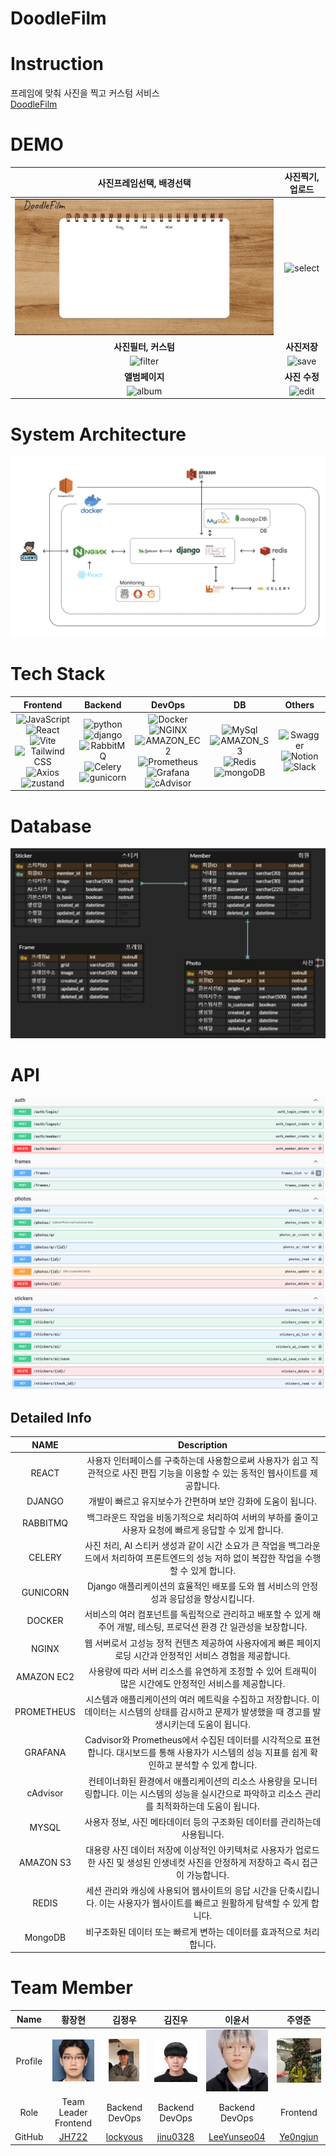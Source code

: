 # DoodleFilm
# Instruction
프레임에 맞춰 사진을 찍고 커스텀 서비스
</br>
[DoodleFilm](https://medium.com/@wndudwns6824/6e2a73f0c838)
# DEMO
| 사진프레임선택, 배경선택 | 사진찍기, 업로드 |
| :---: | :---: |
|![frame](https://github.com/2023-Winter-Bootcamp-TeamG/.github/blob/main/assets/1frame.gif) |![select](https://github.com/2023-Winter-Bootcamp-TeamG/.github/blob/main/assets/2select.gif)  | 
| **사진필터, 커스텀** | **사진저장** |
|![filter](https://github.com/2023-Winter-Bootcamp-TeamG/.github/blob/main/assets/3filter.gif)|![save](https://github.com/2023-Winter-Bootcamp-TeamG/.github/blob/main/assets/4save.gif)|
| **앨범페이지**| **사진 수정**|
|![album](https://github.com/2023-Winter-Bootcamp-TeamG/.github/blob/main/assets/5album.gif)|![edit](https://github.com/2023-Winter-Bootcamp-TeamG/.github/blob/main/assets/6edit.gif)|


# System Architecture
![teamg doodlefilm (6)](https://github.com/2023-Winter-Bootcamp-TeamG/.github/blob/main/assets/system.png)

# Tech Stack


| Frontend | Backend | DevOps | DB | Others |
| :---: | :---: | :---: | :---: | :---: |
|![JavaScript](https://img.shields.io/badge/JavaScript-F7DF1E?style=flat-square&logo=javascript&logoColor=black)<br> ![React](https://img.shields.io/badge/React-61DAFB?style=for-the-badge&logo=React&logoColor=white)<br> ![Vite](https://img.shields.io/badge/vite-646CFF?style=for-the-badge&logo=vite&logoColor=white)<br> ![Tailwind CSS](https://img.shields.io/badge/Tailwind%20CSS-06B6D4?style=flat-square&logo=Tailwind%20CSS&logoColor=white)<br>![Axios](https://img.shields.io/badge/Axios-5A29E4?style=for-the-badge&logo=Axios&logoColor=white)<br>![zustand](https://img.shields.io/badge/zustand-ECD53F?style=for-the-badge&logo=zustand&logoColor=white)|![python](https://img.shields.io/badge/python-3776AB?style=for-the-badge&logo=python&logoColor=white)<br> ![django](https://img.shields.io/badge/django-092E20?style=for-the-badge&logo=django&logoColor=white)<br> ![RabbitMQ](https://img.shields.io/badge/RabbitMQ-FF6600?style=for-the-badge&logo=RabbitMQ&logoColor=white)<br> ![Celery](https://img.shields.io/badge/Celery-37814A?style=for-the-badge&logo=Celery&logoColor=white)<br> ![gunicorn](https://img.shields.io/badge/gunicorn-499848?style=for-the-badge&logo=gunicorn&logoColor=white)<br>|![Docker](https://img.shields.io/badge/Docker-2496ED?style=for-the-badge&logo=Docker&logoColor=white)<br> ![NGINX](https://img.shields.io/badge/NGINX-009639?style=for-the-badge&logo=NGINX&logoColor=white)<br> ![AMAZON_EC2](https://img.shields.io/badge/AMAZON_EC2-FF9900?style=for-the-badge&logo=AMAZONEC2&logoColor=white)<br>![Prometheus](https://img.shields.io/badge/Prometheus-E6522C?style=for-the-badge&logo=Prometheus&logoColor=white)<br> ![Grafana](https://img.shields.io/badge/Grafana-F46800?style=for-the-badge&logo=Grafana&logoColor=white)<br>![cAdvisor](https://img.shields.io/badge/cAdvisor-FF4500?style=flat-square&logo=cAdvisor%20CSS&logoColor=white)|![MySql](https://img.shields.io/badge/MySql-4479A1?style=for-the-badge&logo=MySql&logoColor=white)<br> ![AMAZON_S3](https://img.shields.io/badge/AMAZON_S3-569A31?style=for-the-badge&logo=AMAZONS3&logoColor=white)<br> ![Redis](https://img.shields.io/badge/Redis-DC382D?style=for-the-badge&logo=Redis&logoColor=white)<br> ![mongoDB](https://img.shields.io/badge/MongoDB-47A248?style=flat-square&logo=MongoDB&logoColor=white)<br>|![Swagger](https://img.shields.io/badge/Swagger-85EA2D?style=for-the-badge&logo=Swagger&logoColor=white)<br>![Notion](https://img.shields.io/badge/Notion-000000?style=for-the-badge&logo=Notion&logoColor=white)<br>![Slack](https://img.shields.io/badge/Slack-4A154B?style=for-the-badge&logo=Slack&logoColor=white)<br>


# Database
![ERD](https://github.com/2023-Winter-Bootcamp-TeamG/.github/blob/main/assets/ERD.png)<br>


# API
![api_1](https://github.com/2023-Winter-Bootcamp-TeamG/.github/blob/main/assets/api_1.png)<br> ![api_2](https://github.com/2023-Winter-Bootcamp-TeamG/.github/blob/main/assets/api_2.png)<br> ![api_3](https://github.com/2023-Winter-Bootcamp-TeamG/.github/blob/main/assets/api_3.png)<br>



## Detailed Info
**NAME** | **Description**
:---:|:---:
| REACT | 사용자 인터페이스를 구축하는데 사용함으로써 사용자가 쉽고 직관적으로 사진 편집 기능을 이용할 수 있는 동적인 웹사이트를 제공합니다. |
| DJANGO | 개발이 빠르고 유지보수가 간편하며 보안 강화에 도움이 됩니다. |
| RABBITMQ | 백그라운드 작업을 비동기적으로 처리하여 서버의 부하를 줄이고 사용자 요청에 빠르게 응답할 수 있게 합니다. |
| CELERY | 사진 처리, AI 스티커 생성과 같이 시간 소요가 큰 작업을 백그라운드에서 처리하여 프론트엔드의 성능 저하 없이 복잡한 작업을 수행할 수 있게 합니다. |
| GUNICORN | Django 애플리케이션의 효율적인 배포를 도와 웹 서비스의 안정성과 응답성을 향상시킵니다. |
| DOCKER | 서비스의 여러 컴포넌트를 독립적으로 관리하고 배포할 수 있게 해주어 개발, 테스팅, 프로덕션 환경 간 일관성을 보장합니다. |
| NGINX | 웹 서버로서 고성능 정적 컨텐츠 제공하여 사용자에게 빠른 페이지 로딩 시간과 안정적인 서비스 경험을 제공합니다. |
| AMAZON EC2 | 사용량에 따라 서버 리소스를 유연하게 조정할 수 있어 트래픽이 많은 시간에도 안정적인 서비스를 제공합니다. |
| PROMETHEUS | 시스템과 애플리케이션의 여러 메트릭을 수집하고 저장합니다. 이 데이터는 시스템의 상태를 감시하고 문제가 발생했을 때 경고를 발생시키는데 도움이 됩니다. |
| GRAFANA | Cadvisor와 Prometheus에서 수집된 데이터를 시각적으로 표현합니다. 대시보드를 통해 사용자가 시스템의 성능 지표를 쉽게 확인하고 분석할 수 있게 합니다. |
| cAdvisor | 컨테이너화된 환경에서 애플리케이션의 리소스 사용량을 모니터링합니다. 이는 시스템의 성능을 실시간으로 파악하고 리소스 관리를 최적화하는데 도움이 됩니다. |
| MYSQL | 사용자 정보, 사진 메타데이터 등의 구조화된 데이터를 관리하는데 사용됩니다. |
| AMAZON S3 | 대용량 사진 데이터 저장에 이상적인 아키텍처로 사용자가 업로드한 사진 및 생성된 인생네컷 사진을 안정하게 저장하고 즉시 접근이 가능합니다. |
| REDIS | 세션 관리와 캐싱에 사용되어 웹사이트의 응답 시간을 단축시킵니다. 이는 사용자가 웹사이트를 빠르고 원활하게 탐색할 수 있게 합니다. |
| MongoDB | 비구조화된 데이터 또는 빠르게 변하는 데이터를 효과적으로 처리합니다. |

# Team Member


| Name | 황장현 | 김정우 | 김진우 | 이윤서 | 주영준 | 
| :---: | :---: | :---: | :---: | :---: | :---: | 
| Profile | ![황장현](https://github.com/2023-Winter-Bootcamp-TeamG/.github/blob/main/assets/Janghyun.jpg)<br> | ![김정우](https://github.com/2023-Winter-Bootcamp-TeamG/.github/blob/main/assets/Jeongwoo.jpg)<br> | ![김진우](https://github.com/2023-Winter-Bootcamp-TeamG/.github/blob/main/assets/Jinwoo.jpg)<br> | ![이윤서](https://github.com/2023-Winter-Bootcamp-TeamG/.github/blob/main/assets/Yunseo.jpg)<br> | ![주영준](https://github.com/2023-Winter-Bootcamp-TeamG/.github/blob/main/assets/Yeongjun.jpg)<br> | 
| Role | Team Leader</br>Frontend| Backend<br>DevOps | Backend<br>DevOps | Backend<br>DevOps | Frontend |
| GitHub | [JH722](https://github.com/JH722) | [lockyous](https://github.com/lockyous) | [jinu0328](https://github.com/jinu0328) | [LeeYunseo04](https://github.com/LeeYunseo04) | [Ye0ngjun](https://github.com/Ye0ngjun) |
